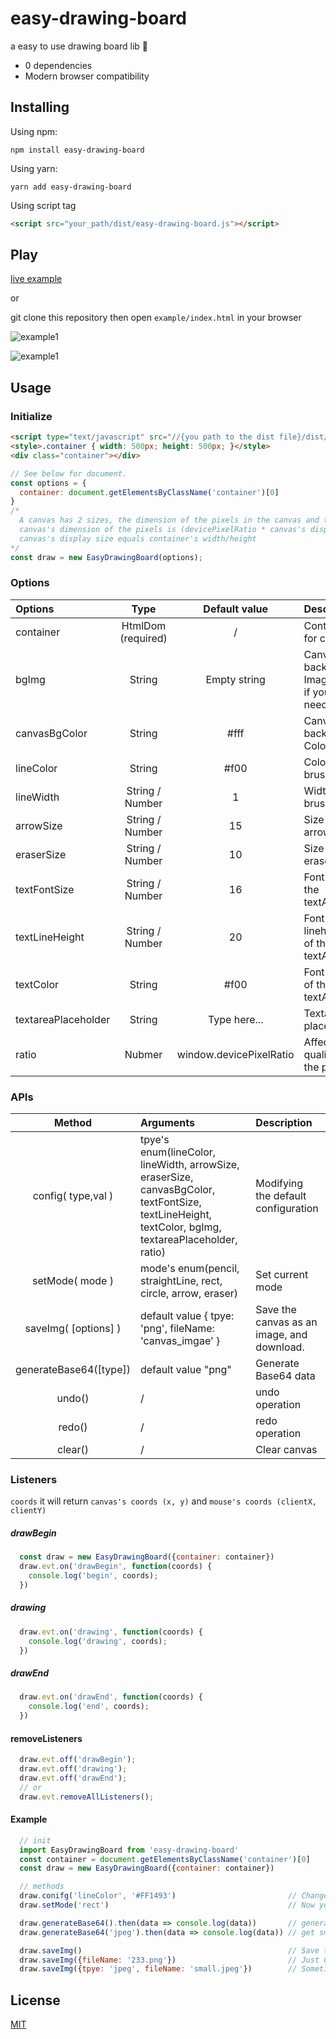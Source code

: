 # easy-drawing-board

a easy to use drawing board lib 🎨
 + 0 dependencies
 + Modern browser compatibility

## Installing
Using npm:
```
npm install easy-drawing-board
```
Using yarn:
```
yarn add easy-drawing-board
```
Using script tag
```html
<script src="your_path/dist/easy-drawing-board.js"></script>
```

## Play

[live example](https://codepen.io/kaierchou/project/editor/AEepEK#)    

or  

git clone this repository then open `example/index.html` in your browser  

![example1](https://user-images.githubusercontent.com/24623866/84254771-43181900-ab44-11ea-8621-8a9757d167bd.gif)

![example1](https://user-images.githubusercontent.com/24623866/84254776-44494600-ab44-11ea-8c4d-3ada333075a0.gif)

## Usage
### Initialize

```html
<script type="text/javascript" src="//{you path to the dist file}/dist/easy-drawing-board.js"></script>
<style>.container { width: 500px; height: 500px; }</style>
<div class="container"></div>
```

```javascript
// See below for document.
const options = {
  container: document.getElementsByClassName('container')[0]
}
/*
  A canvas has 2 sizes, the dimension of the pixels in the canvas and the display size. 
  canvas's dimension of the pixels is (devicePixelRatio * canvas's display size) by default.
  canvas's display size equals container's width/height
*/  
const draw = new EasyDrawingBoard(options); 
```

### Options
| Options        |      Type          | Default value |     Description                               |
| :- | :-: | :-: | :- |
| container      | HtmlDom (required) |  /            | Container for canvas                          |
| bgImg          | String             |  Empty string | Canvas background Image's url, if you needed. |
| canvasBgColor  | String             |  #fff         | Canvas background Color                       |
| lineColor      | String             |  #f00         | Color of brush                                |
| lineWidth      | String / Number    |  1            | Width of brush                                |
| arrowSize      | String / Number    |  15           | Size of arrows                                |
| eraserSize     | String / Number    |  10           | Size of eraser                                |
| textFontSize   | String / Number    |  16           | Font size of the textArea                     |
| textLineHeight | String / Number    |  20           | Font lineheight of the textArea               |
| textColor      | String             |  #f00         | Font color of the textArea                    |
| textareaPlaceholder | String        |  Type here...            | Textarea's placeholder             |
| ratio          | Nubmer             |  window.devicePixelRatio | Affects the quality of the picture |

### APIs

| Method                | Arguments                                                | Description          |
| :-: | :- | :- |
| config( type,val )    | tpye's enum(lineColor, lineWidth, arrowSize, eraserSize, canvasBgColor, textFontSize, textLineHeight, textColor, bgImg, textareaPlaceholder, ratio)     | Modifying the default configuration |
| setMode( mode )       | mode's enum(pencil, straightLine, rect, circle, arrow, eraser)   | Set current mode                              |
| saveImg( [options] )  | default value { tpye: 'png', fileName: 'canvas_imgae' }  | Save the canvas as an image, and download.    |
| generateBase64([type])| default value "png"                                      | Generate Base64 data                          |
| undo()                | /                                                        | undo operation                                |
| redo()                | /                                                        | redo operation                                |
| clear()               | /                                                        | Clear canvas                                  |

### Listeners
``coords`` it will return ``canvas's coords (x, y)`` and ``mouse's coords (clientX, clientY)``
##### drawBegin
```js
  const draw = new EasyDrawingBoard({container: container})
  draw.evt.on('drawBegin', function(coords) {
    console.log('begin', coords);  
  })
```
##### drawing
```js
  draw.evt.on('drawing', function(coords) {
    console.log('drawing', coords);  
  })
```
##### drawEnd
```js
  draw.evt.on('drawEnd', function(coords) {
    console.log('end', coords);
  })
```

#### removeListeners
```js
  draw.evt.off('drawBegin');
  draw.evt.off('drawing');
  draw.evt.off('drawEnd');
  // or
  draw.evt.removeAllListeners();
```

#### Example

```JavaScript
  // init
  import EasyDrawingBoard from 'easy-drawing-board'
  const container = document.getElementsByClassName('container')[0]
  const draw = new EasyDrawingBoard({container: container})

  // methods
  draw.conifg('lineColor', '#FF1493')                         // Change the color of the brush.
  draw.setMode('rect')                                        // Now you can draw the rectangle.

  draw.generateBase64().then(data => console.log(data))       // generateBase64 method default is to export the PNG base64 data.                              
  draw.generateBase64('jpeg').then(data => console.log(data)) // get smaller data.                          

  draw.saveImg()                                              // Save the canvas as an PNG images, and the file name is canvas_imgae.png.
  draw.saveImg({fileName: '233.png'})                         // Just Change of file name.
  draw.saveImg({tpye: 'jpeg', fileName: 'small.jpeg'})        // Sometimes we just need smaller pictures.
```

## License
[MIT](https://opensource.org/licenses/MIT)  

